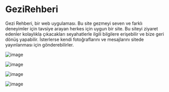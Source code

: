 # GeziRehberi
Gezi Rehberi, bir web uygulaması. Bu site gezmeyi seven ve  farklı deneyimler için tavsiye arayan herkes için uygun bir site. Bu siteyi ziyaret edenler kolaylıkla çıkacakları seyahatlerle ilgili bilgilere erişebilir ve bize geri dönüş yapabilir. İsterlerse kendi fotoğraflarını ve mesajlarını sitede yayınlanması için gönderebilirler.

![image](https://user-images.githubusercontent.com/61434382/184510112-152cf1a5-67c7-4ec0-a904-a929e39793d9.png)

![image](https://user-images.githubusercontent.com/61434382/184510122-a7f8bfc1-7a39-4c7f-b6d4-953bb995d2dc.png)

![image](https://user-images.githubusercontent.com/61434382/184510130-625c6d1c-1b11-421e-9c49-9ee8e1c637f8.png)


![image](https://user-images.githubusercontent.com/61434382/184510169-7ce09028-30c9-4e62-bbc1-56b6bd49edc6.png)
